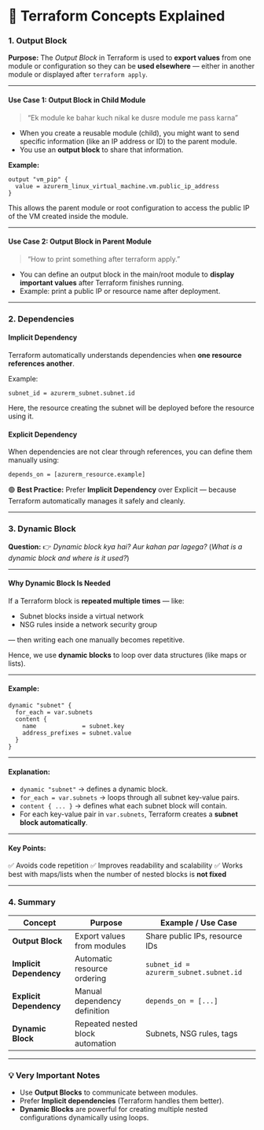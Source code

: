 # 🧱 Terraform Concepts Explained

### **1. Output Block**

**Purpose:**
The *Output Block* in Terraform is used to **export values** from one module or configuration so they can be **used elsewhere** — either in another module or displayed after `terraform apply`.

---

#### **Use Case 1: Output Block in Child Module**

> “Ek module ke bahar kuch nikal ke dusre module me pass karna”

* When you create a reusable module (child), you might want to send specific information (like an IP address or ID) to the parent module.
* You use an **output block** to share that information.

**Example:**

```hcl
output "vm_pip" {
  value = azurerm_linux_virtual_machine.vm.public_ip_address
}
```

This allows the parent module or root configuration to access the public IP of the VM created inside the module.

---

#### **Use Case 2: Output Block in Parent Module**

> “How to print something after terraform apply.”

* You can define an output block in the main/root module to **display important values** after Terraform finishes running.
* Example: print a public IP or resource name after deployment.

---

### **2. Dependencies**

#### **Implicit Dependency**

Terraform automatically understands dependencies when **one resource references another**.

Example:

```hcl
subnet_id = azurerm_subnet.subnet.id
```

Here, the resource creating the subnet will be deployed before the resource using it.

#### **Explicit Dependency**

When dependencies are not clear through references, you can define them manually using:

```hcl
depends_on = [azurerm_resource.example]
```

🟢 **Best Practice:** Prefer **Implicit Dependency** over Explicit — because Terraform automatically manages it safely and cleanly.

---

### **3. Dynamic Block**

**Question:**
👉 *Dynamic block kya hai? Aur kahan par lagega?*
(*What is a dynamic block and where is it used?*)

---

#### **Why Dynamic Block Is Needed**

If a Terraform block is **repeated multiple times** — like:

* Subnet blocks inside a virtual network
* NSG rules inside a network security group

— then writing each one manually becomes repetitive.

Hence, we use **dynamic blocks** to loop over data structures (like maps or lists).

---

#### **Example:**

```hcl
dynamic "subnet" {
  for_each = var.subnets
  content {
    name             = subnet.key
    address_prefixes = subnet.value
  }
}
```

---

#### **Explanation:**

* `dynamic "subnet"` → defines a dynamic block.
* `for_each = var.subnets` → loops through all subnet key-value pairs.
* `content { ... }` → defines what each subnet block will contain.
* For each key-value pair in `var.subnets`, Terraform creates a **subnet block automatically**.

---

#### **Key Points:**

✅ Avoids code repetition
✅ Improves readability and scalability
✅ Works best with maps/lists when the number of nested blocks is **not fixed**

---

### **4. Summary**

| Concept                 | Purpose                          | Example / Use Case                     |
| ----------------------- | -------------------------------- | -------------------------------------- |
| **Output Block**        | Export values from modules       | Share public IPs, resource IDs         |
| **Implicit Dependency** | Automatic resource ordering      | `subnet_id = azurerm_subnet.subnet.id` |
| **Explicit Dependency** | Manual dependency definition     | `depends_on = [...]`                   |
| **Dynamic Block**       | Repeated nested block automation | Subnets, NSG rules, tags               |

---

### 💡 **Very Important Notes**

* Use **Output Blocks** to communicate between modules.
* Prefer **Implicit dependencies** (Terraform handles them better).
* **Dynamic Blocks** are powerful for creating multiple nested configurations dynamically using loops.